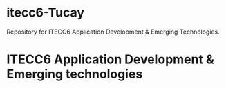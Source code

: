 # itecc6-Tucay
Repository for ITECC6 Application Development &amp; Emerging Technologies.
# ITECC6 Application Development & Emerging technologies
